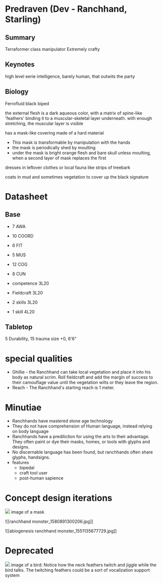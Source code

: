 # Predraven (Dev - Ranchhand, Starling)
## Summary
 Terraformer class manipulator
  Extremely crafty
## Keynotes
high level eerie intelligence, barely human, that outwits the party
## Biology
Ferrofluid black biped

the external flesh is a dark aqueous color, with a matrix of spine-like 'feathers' binding it to a muscular-skeletal layer underneath. with enough stretching, the muscular layer is visible

has a mask-like covering made of a hard material
- This mask is transformable by manipulation with the hands
- the mask is periodically shed by moulting
- under the mask is bright orange flesh and bare skull unless moulting, when a second layer of mask replaces the first

dresses in leftover clothes or local fauna like strips of treebark

coats in mud and sometimes vegetation to cover up the black signature

# Datasheet
## Base
- 7 AWA
- 10 COORD
- 6 FIT
- 5 MUS
- 12 COG
- 8 CUN

- competence 3L20
- Fieldcraft 3L20
- 2 skills 3L20
- 1 skill 4L20
## Tabletop
5 Durability, 15 trauma
size +0, 6'6"
# special qualities
- Ghillie - the Ranchhand can take local vegetation and place it into his body as natural scrim. Roll fieldcraft and add the margin of success to their camouflage value until the vegetation wilts or they leave the region.
- Reach - The Ranchhand's starting reach is 1 meter.
# Minutiae
- Ranchhands have mastered stone age technology
- They do not have comprehension of Human language, instead relying on body language
- Ranchhands have a prediliction for using the arts to their advantage. They often paint or dye their masks, homes, or tools with glyphs and designs.
- No discernable language has been found, but ranchhands often share glyphs, handsigns.
- features
	- bipedal
	- craft tool user
	- post-human sapience
# Concept design iterations


![](https://twitter.com/saintsart_/status/1549499317387493376?s=20&t=wzV-EsuZJx9-U6ICaFYNvg)
image of a mask

![[ranchhand monster_1580891300206.jpg]]

![[abiogenesis ranchhand monster_1551135677729.jpg]]
# Deprecated
![](https://www.youtube.com/watch?v=i7izraterXQ)
image of a bird: Notice how the neck feathers twitch and jiggle while the bird talks. The twitching feathers could be a sort of vocalization support system

